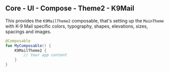 ## Core - UI - Compose - Theme2 - K9Mail

This provides the `K9MailTheme2` composable, that's setting up the `MainTheme` with K-9 Mail specific colors, typography, shapes, elevations, sizes, spacings and images.

```kotlin
@Composable
fun MyComposable() {
    K9MailTheme2 {
        // Your app content
    }
}
```

